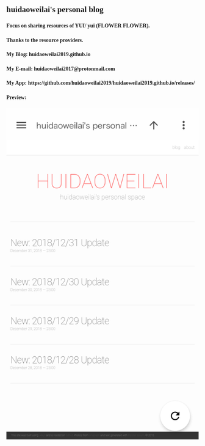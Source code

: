 <h2 id="-font-face-microsoft-yahei-ui-huidaoweilai-s-personal-blog-font-"><font face="Microsoft YaHei UI">huidaoweilai&#39;s personal blog</font></h2>

<ul></ul>

<h4 id="focus-on-sharing-resources-of-yui-yui-flower-flower"><font face="Microsoft YaHei UI">Focus on sharing resources of YUI/ yui (FLOWER FLOWER).</font></h4>

<ul></ul>

<h4 id="thanks-to-the-resource-providers"><font face="Microsoft YaHei UI">Thanks to the resource providers.</font></h4>

<ul></ul>

<h4 id="my-blog-huidaoweilai2019githubio"><font face="Microsoft YaHei UI">My Blog: huidaoweilai2019.github.io</font></h4>

<ul></ul>

<h4 id="my-e-mail-huidaoweilai2017protonmailcom"><font face="Microsoft YaHei UI">My E-mail: huidaoweilai2017@protonmail.com</font></h4>

<ul></ul>

<h4 id="my-app-httpsgithubcomhuidaoweilai2019huidaoweilai2019githubioreleases"><font face="Microsoft YaHei UI">My App: https://github.com/huidaoweilai2019/huidaoweilai2019.github.io/releases/</font></h4>

<ul></ul>

<h4 id="preview-"><font face="Microsoft YaHei UI">Preview: </font></h4>

<ul></ul>

<p><img src="/IMG_20190101_190524.png" alt="Branching" /></p>
